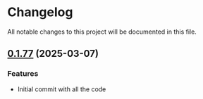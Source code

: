 # Changelog

All notable changes to this project will be documented in this file.

## [0.1.77]() (2025-03-07)

### Features

* Initial commit with all the code

